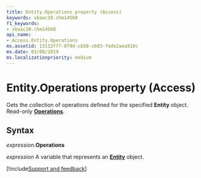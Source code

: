 ```yaml
---
title: Entity.Operations property (Access)
keywords: vbaac10.chm14568
f1_keywords:
- vbaac10.chm14568
api_name:
- Access.Entity.Operations
ms.assetid: 13113ff7-0f9d-cb50-c603-fede2aea910c
ms.date: 03/08/2019
ms.localizationpriority: medium
---
```



# Entity.Operations property (Access)

Gets the collection of operations defined for the specified **Entity** object. Read-only **[Operations](Access.Operations.md)**.


## Syntax

_expression_.**Operations**

_expression_ A variable that represents an **[Entity](Access.Entity.md)** object.




[!include[Support and feedback](~/includes/feedback-boilerplate.md)]